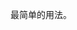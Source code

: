 <!--order: 0
title:   
  zh-CN: 基本
  en-US: Basic Usage

## zh-CN-->

最简单的用法。

<!--## en-US

The simplest use

````html
<ant-breadcrumb>
  <ant-breadcrumb-item>Home</ant-breadcrumb-item>
  <ant-breadcrumb-item><a href="">Application Center</a></ant-breadcrumb-item>
  <ant-breadcrumb-item><a href="">Application List</a></ant-breadcrumb-item>
  <ant-breadcrumb-item>An Application</ant-breadcrumb-item>
</ant-breadcrumb>
````-->
